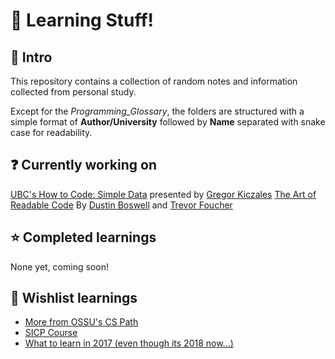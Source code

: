 # :snail: Learning Stuff!

## :wave: Intro

This repository contains a collection of random notes and information collected from personal study.

Except for the *Programming_Glossary*, the folders are structured with a simple format of **Author/University** followed by **Name** separated with snake case for readability.

## :question: Currently working on

[UBC's How to Code: Simple Data](https://github.com/Scoutski/learning/tree/master/UBC_Simple_Data) presented by [Gregor Kiczales](https://www.edx.org/bio/gregor-kiczales)
[The Art of Readable Code](http://shop.oreilly.com/product/9780596802301.do) By [Dustin Boswell](http://www.oreilly.com/pub/au/4724) and [Trevor Foucher](http://www.oreilly.com/pub/au/4725)

## :star: Completed learnings

None yet, coming soon!

## :eyes: Wishlist learnings

- [More from OSSU's CS Path](https://github.com/ossu/computer-science)
- [SICP Course](https://github.com/creactiviti/sicp-course)
- [What to learn in 2017 (even though its 2018 now...)](https://medium.freecodecamp.org/what-to-learn-in-2017-if-youre-a-frontend-developer-b6cfef46effd)
